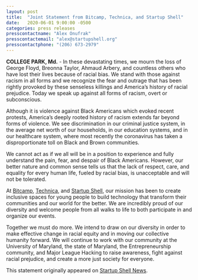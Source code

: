 ```yaml
---
layout: post
title:  "Joint Statement from Bitcamp, Technica, and Startup Shell"
date:   2020-06-01 9:00:00 -0500
categories: press releases
presscontactname: "Alex Onufrak"
presscontactemail: "alex@startupshell.org"
presscontactphone: "(206) 673-2979"
---
```


__COLLEGE PARK, Md.__ - In these devastating times, we mourn the loss of George Floyd, Breonna Taylor, Ahmaud Arbery, and countless others who have lost their lives because of racial bias. We stand with those against racism in all forms and we recognize the fear and outrage that has been rightly provoked by these senseless killings and America’s history of racial prejudice. Today we speak up against all forms of racism, overt or subconscious.

Although it is violence against Black Americans which evoked recent protests, America’s deeply rooted history of racism extends far beyond forms of violence. We see discrimination in our criminal justice system, in the average net worth of our households, in our education systems, and in our healthcare system, where most recently the coronavirus has taken a disproportionate toll on Black and Brown communities.

We cannot act as if we all will be in a position to experience and fully understand the pain, fear, and despair of Black Americans. However, our better nature and common sense tells us that the lack of respect, care, and equality for every human life, fueled by racial bias, is unacceptable and will not be tolerated.

At <a href="https://bit.camp">Bitcamp</a>, <a href="https://gotechnica.org">Technica</a>, and <a href="https://startupshell.org">Startup Shell</a>, our mission has been to create inclusive spaces for young people to build technology that transform their communities and our world for the better. We are incredibly proud of our diversity and welcome people from all walks to life to both participate in and organize our events.

Together we must do more. We intend to draw on our diversity in order to make effective change in racial equity and in moving our collective humanity forward. We will continue to work with our community at the University of Maryland, the state of Maryland, the Entrepreneurship community, and Major League Hacking to raise awareness, fight against racial prejudice, and create a more just society for everyone.

This statement originally appeared on <a href="https://news.startupshell.org/blm/">Startup Shell News</a>.
